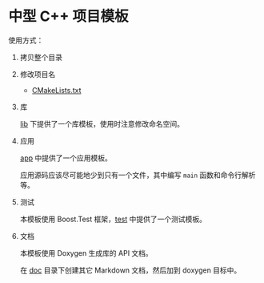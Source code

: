 # 中型 C++ 项目模板

使用方式：

1. 拷贝整个目录

2. 修改项目名

   - [CMakeLists.txt](./CMakeLists.txt)

3. 库

   [lib](./lib) 下提供了一个库模板，使用时注意修改命名空间。

4. 应用

   [app](./app) 中提供了一个应用模板。

   应用源码应该尽可能地少到只有一个文件，其中编写 `main` 函数和命令行解析等。

5. 测试

   本模板使用 Boost.Test 框架，[test](./test) 中提供了一个测试模板。

6. 文档

   本模板使用 Doxygen 生成库的 API 文档。

   在 [doc](./doc) 目录下创建其它 Markdown 文档，然后加到 doxygen 目标中。
